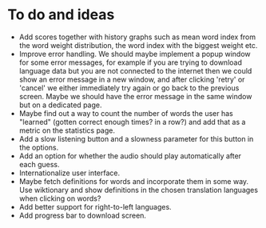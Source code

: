 # To do and ideas
* Add scores together with history graphs such as mean word index from the word weight distribution, the word index with the biggest weight etc. 
* Improve error handling. We should maybe implement a popup window for some error messages, for example if you are trying to download language data but you are not connected to the internet then we could show an error message in a new window, and after clicking 'retry' or 'cancel' we either immediately try again or go back to the previous screen. Maybe we should have the error message in the same window but on a dedicated page.
* Maybe find out a way to count the number of words the user has "learned" (gotten correct enough times? in a row?) and add that as a metric on the statistics page. 
* Add a slow listening button and a slowness parameter for this button in the options.
* Add an option for whether the audio should play automatically after each guess.
* Internationalize user interface.
* Maybe fetch definitions for words and incorporate them in some way. Use wiktionary and show definitions in the chosen translation languages when clicking on words?
* Add better support for right-to-left languages.
* Add progress bar to download screen.
